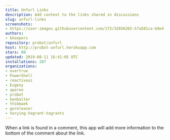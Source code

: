 ```yaml
---
title: Unfurl Links
description: Add context to the links shared in discussions
slug: unfurl-links
screenshots:
- https://user-images.githubusercontent.com/173/32036265-57a501ca-b9e4-11e7-9db3-52374fb7290c.png
authors:
- bkeepers
repository: probot/unfurl
host: http://probot-unfurl.herokuapp.com
stars: 60
updated: 2019-08-11 16:41:05 UTC
installations: 287
organizations:
- overtrue
- PowerShell
- reactiveui
- Eugeny
- apereo
- probot
- benbalter
- thibmaek
- goreleaser
- Varying-Vagrant-Vagrants
---
```


When a link is found in a comment, this app will add more information to the bottom of the comment about the link.
